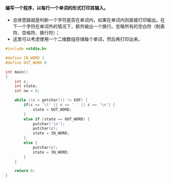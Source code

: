 #### 编写一个程序，以每行一个单词的形式打印其输入。

* 总体思路就是判断一个字符是否在单词内，如果在单词内则直接打印输出。在下一个字符在单词外的情况下，额外输出一个换行。忽略所有的空白符（制表符、空格符、换行符）；
* 这里可以考虑使用一个二维数组存储每个单词，然后再打印出来。

```C
#include <stdio.h>

#define IN_WORD 1
#define OUT_WORD 0

int main()
{
    int c;
    int state;
    int nw = 0;

    while ((c = getchar()) != EOF) {
        if(c == '\t' || c == ' ' || c == '\n') {
            state = OUT_WORD;
        }
        else if (state == OUT_WORD) {
            putchar('\n');
            putchar(c);
            state = IN_WORD;
        }
        else {
            putchar(c);
            state = IN_WORD;
        }
    }

    return 0;
}
```